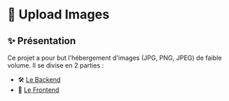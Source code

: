# 📸 Upload Images

## ✨ Présentation

Ce projet a pour but l'hébergement d'images (JPG, PNG, JPEG) de faible volume. Il se divise en 2 parties :

- 🛠️ [Le Backend](backend/)
- 🎨 [Le Frontend](frontend/)